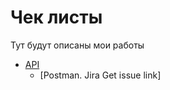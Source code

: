 # Чек листы
Тут будут описаны мои работы

- [API](https://docs.google.com/document/d/1sDkgbFeEAjp12W8CiW6SYW-N92l6R5Kned2uZ5-2_TA/edit?userstoinvite=lenikvini87%40gmail.com&tab=t.0)
  - [Postman. Jira Get issue link]

